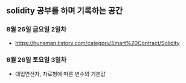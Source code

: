 ## solidity 공부를 하며 기록하는 공간
### 8월 26일 금요일 2일차
- https://hunsman.tistory.com/category/Smart%20Contract/Solidity

### 8월 26일 토요일 3일차
- 대입연산자, 자료형에 따른 변수의 기본값
